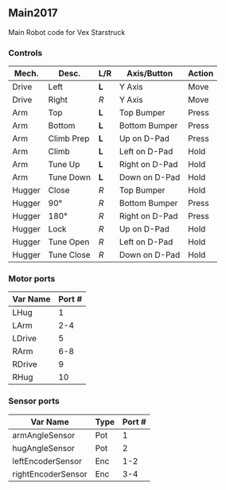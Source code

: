 ﻿## Main2017
Main Robot code for Vex Starstruck

### Controls
| Mech.  | Desc.      | L/R   | Axis/Button    | Action |
| ------ | ---------- | ----- | -------------- | ------ |
| Drive  | Left       | **L** | Y Axis         | Move   |
| Drive  | Right      | _R_   | Y Axis         | Move   |
| Arm    | Top        | **L** | Top Bumper     | Press  |
| Arm    | Bottom     | **L** | Bottom Bumper  | Press  |
| Arm    | Climb Prep | **L** | Up on D-Pad    | Press  |
| Arm    | Climb      | **L** | Left on D-Pad  | Hold   |
| Arm    | Tune Up    | **L** | Right on D-Pad | Hold   |
| Arm    | Tune Down  | **L** | Down on D-Pad  | Hold   |
| Hugger | Close      | _R_   | Top Bumper     | Hold   |
| Hugger | 90°        | _R_   | Bottom Bumper  | Press  |
| Hugger | 180°       | _R_   | Right on D-Pad | Press  |
| Hugger | Lock       | _R_   | Up on D-Pad    | Hold   |
| Hugger | Tune Open  | _R_   | Left on D-Pad  | Hold   |
| Hugger | Tune Close | _R_   | Down on D-Pad  | Hold   |


### Motor ports
| Var Name | Port # |
| -------- | ------ |
| LHug     | 1      |
| LArm     | 2-4    |
| LDrive   | 5      |
| RArm     | 6-8    |
| RDrive   | 9      |
| RHug     | 10     |

### Sensor ports
| Var Name           | Type | Port # |
| ------------------ | ---- | ------ |
| armAngleSensor     | Pot  | 1 |
| hugAngleSensor     | Pot  | 2 |
| leftEncoderSensor  | Enc  | 1-2 |
| rightEncoderSensor | Enc  | 3-4 |
